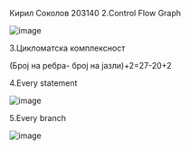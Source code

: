 Кирил Соколов 203140
2.Control Flow Graph

![image](https://user-images.githubusercontent.com/100873282/171431914-6a886d27-9760-4884-b744-aefe425b1944.png)

3.Цикломатска комплексност

(Број на ребра- број на јазли)+2=27-20+2

4.Every statement 

![image](https://user-images.githubusercontent.com/100873282/171461071-9eac20aa-28d8-40a3-8e89-1745b12cc05c.png)


5.Every branch


![image](https://user-images.githubusercontent.com/100873282/171466398-a07e9442-c49e-4752-ad24-3faec666f9c8.png)


